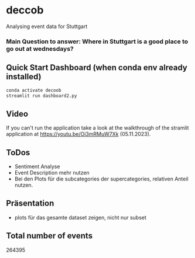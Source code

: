 # deccob
Analysing event data for Stuttgart

### Main Question to answer: Where in Stuttgart is a good place to go out at wednesdays?

## Quick Start Dashboard (when conda env already installed)
```sh
conda activate decoob
streamlit run dashboard2.py
```

## Video
If you can't run the application take a look at the walkthrough of the stramlit application at https://youtu.be/Oi3mRMuW7Xk (05.11.2023). 

## ToDos
- Sentiment Analyse
- Event Description mehr nutzen
- Bei den Plots für die subcategories der supercategories, relativen Anteil nutzen.


## Präsentation
- plots für das gesamte dataset zeigen, nicht nur subset

## Total number of events
264395

